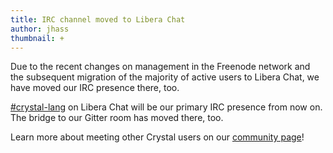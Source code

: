 ```yaml
---
title: IRC channel moved to Libera Chat
author: jhass
thumbnail: +
---
```


Due to the recent changes on management in the Freenode network and the subsequent migration of the majority of active users to Libera Chat, we have moved our IRC presence there, too.

[#crystal-lang](https://web.libera.chat/#crystal-lang) on Libera Chat will be our primary IRC presence from now on. The bridge to our Gitter room has moved there, too.

Learn more about meeting other Crystal users on our [community page](/community)!
